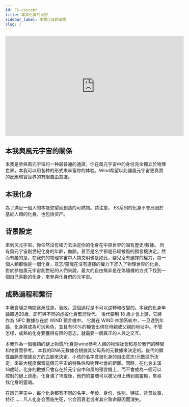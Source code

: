 ```yaml
---
id: ES-concept
title: 本我化身的设想
sidebar_label: 本我化身的设想
slug: /
---
```

<p align="center">
<iframe width="560" height="315" src="https://www.youtube.com/embed/uKAl09h8cF0" title="YouTube video player" frameborder="0" allow="accelerometer; autoplay; clipboard-write; encrypted-media; gyroscope; picture-in-picture" allowfullscreen></iframe>
</p>

## 本我與風元宇宙的關係

本我是參與風元宇宙的一种最普通的通證，你在風元宇宙中的身份完全獨立於物理世界，本我可以用各种的形式来丰富你的体验。Wind希望以此讓風元宇宙更真實的反應現實世界的有限自由意識。 

## 本我化身
為了滿足一個人的本能慾望而創造的可燃物。請注意， ES系列的化身不會局限於基於人類的化身，也包括资产。
## 背景設定

來到风元宇宙，你任然沒有權力去決定你的化身在中原世界的固有歷史/數據。 所有風元宇宙創世紀化身的年齡，血脈，甚至是名字都是已經被風的預言機決定。然而有趣的是，在我們的物理宇宙中人類文明也是如此，嬰兒沒有選擇的權力，每一個人類都像是一個化身，意志/靈魂在沒有選擇的權力下進入了物理世界的化身。 對於參加風元宇宙創世紀的人們來說，最大的自由無非是在偽隨機的方式下找到一個自己喜歡的化身，來參與化身們的元宇宙。 



## 成熟過程和繁衍
本我會隨之時間逐漸成熟，衰敗。這個過程是不可以逆轉和改變的。本我的化身年齡超過20歲，即可與不同的虛擬化身繁衍後代。 後代要到 18 歲才會上鏈，它將作為 NPC 數據存在於 WIND 預言機中。 它將在 WIND 神諭系統中，一旦達到年齡，化身將成為可玩角色，並且有50%的機會出現在母親或父親的地址中。不管怎樣，成熟的化身要獲得有限的意志，就需要一個真正的人與之交互。 

本我作為一個種類的鏈上物質/化身是wind參考人類的物理社會和基於我們的時間和物質而參考。 本我的DNA元數據会根據其父母系的元數據來決定的。後代的顯性血脈會根據女方的血脈來決定，小孩的名字會被化身的自由意志/元數據所決定，來最大程度保留這個元宇宙的特殊性和物理社會的距離。同時，在化身未滿18歲時，化身的數據只會存在於元宇宙中和風的預言機上，而不會成為一個可以控制的鏈上資產。化身滿了18歲後，他們的靈魂可以被父母上傳到風靈殿，來尋找化身的靈魂。

在风元宇宙中，每个化身都有不同的名字、年龄、身份、性别、特征、背景故事、特征……
凡人化身会面临生死，它会因衰老或者其它致命原因而消失。
